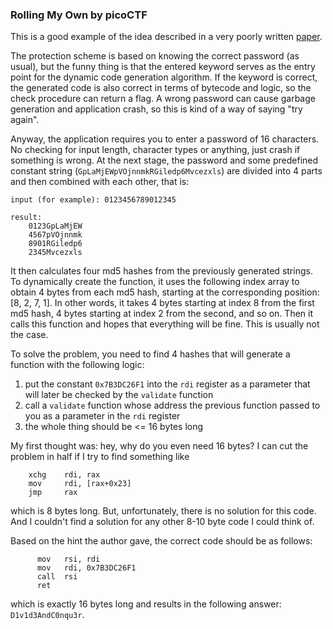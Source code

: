 ### Rolling My Own by picoCTF

This is a good example of the idea described in a very poorly written [paper](https://link.springer.com/article/10.1007/s11416-006-0011-3). 

The protection scheme is based on knowing the correct password (as usual), but the funny thing is that the entered keyword serves as the entry point for the dynamic code generation algorithm. If the keyword is correct, the generated code is also correct in terms of bytecode and logic, so the check procedure can return a flag. A wrong password can cause garbage generation and application crash, so this is kind of a way of saying "try again".

Anyway, the application requires you to enter a password of 16 characters. No checking for input length, character types or anything, just crash if something is wrong. At the next stage, the password and some predefined constant string (`GpLaMjEWpVOjnnmkRGiledp6Mvcezxls`) are divided into 4 parts and then combined with each other, that is:

```
input (for example): 0123456789012345

result: 
    0123GpLaMjEW
    4567pVOjnnmk
    8901RGiledp6
    2345Mvcezxls
```

It then calculates four md5 hashes from the previously generated strings. To dynamically create the function, it uses the following index array to obtain 4 bytes from each md5 hash, starting at the corresponding position: [8, 2, 7, 1]. In other words, it takes 4 bytes starting at index 8 from the first md5 hash, 4 bytes starting at index 2 from the second, and so on. Then it calls this function and hopes that everything will be fine. This is usually not the case.

To solve the problem, you need to find 4 hashes that will generate a function with the following logic:
1. put the constant `0x7B3DC26F1` into the `rdi` register as a parameter that will later be checked by the `validate` function
2. call a `validate` function whose address the previous function passed to you as a parameter in the `rdi` register
3. the whole thing should be <= 16 bytes long

My first thought was: hey, why do you even need 16 bytes? I can cut the problem in half if I try to find something like

```assembly
    xchg    rdi, rax
    mov     rdi, [rax+0x23]
    jmp     rax
```

which is 8 bytes long. But, unfortunately, there is no solution for this code. And I couldn't find a solution for any other 8-10 byte code I could think of.

Based on the hint the author gave, the correct code should be as follows:

```assembly
      mov   rsi, rdi
      mov   rdi, 0x7B3DC26F1
      call  rsi
      ret
```

which is exactly 16 bytes long and results in the following answer: `D1v1d3AndC0nqu3r`.